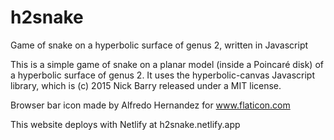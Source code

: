 # h2snake
Game of snake on a hyperbolic surface of genus 2, written in Javascript

This is a simple game of snake on a planar model (inside a Poincaré disk) of a hyperbolic surface of genus 2. 
It uses the hyperbolic-canvas Javascript library, which is (c) 2015 Nick Barry released under a MIT license.

Browser bar icon made by Alfredo Hernandez for www.flaticon.com

This website deploys with Netlify at h2snake.netlify.app
